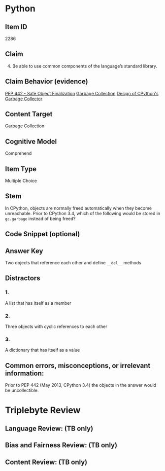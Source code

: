 # Python

## Item ID
2286

## Claim
4. Be able to use common components of the language’s standard library.

## Claim Behavior (evidence)
[PEP 442 - Safe Object Finalization](https://www.python.org/dev/peps/pep-0442/)
[Garbage Collection](https://docs.python.org/3/library/gc.html)
[Design of CPython's Garbage Collector](https://docs.python.org/3/library/gc.html)


## Content Target
Garbage Collection

## Cognitive Model
Comprehend


## Item Type
Multiple Choice

## Stem

In CPython, objects are normally freed automatically when they become unreachable. Prior to CPython 3.4, which of the following would be stored in `gc.garbage` instead of being freed?

## Code Snippet (optional)


## Answer Key
Two objects that reference each other and define `__del__` methods

## Distractors

### 1.
A list that has itself as a member

### 2.
Three objects with cyclic references to each other

### 3.
A dictionary that has itself as a value


## Common errors, misconceptions, or irrelevant information:

Prior to PEP 442 (May 2013, CPython 3.4) the objects in the answer would be uncollectible.

# Triplebyte Review


## Language Review: (TB only)


## Bias and Fairness Review: (TB only)


## Content Review: (TB only)

